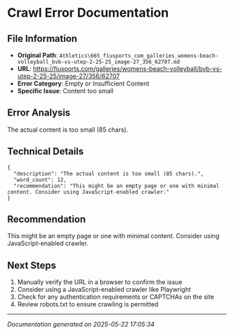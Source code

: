 # Crawl Error Documentation

## File Information
- **Original Path**: `Athletics\665_fiusports_com_galleries_womens-beach-volleyball_bvb-vs-utep-2-25-25_image-27_356_62707.md`
- **URL**: https://fiusports.com/galleries/womens-beach-volleyball/bvb-vs-utep-2-25-25/image-27/356/62707
- **Error Category**: Empty or Insufficient Content
- **Specific Issue**: Content too small

## Error Analysis
The actual content is too small (85 chars).

## Technical Details
```
{
  "description": "The actual content is too small (85 chars).",
  "word_count": 12,
  "recommendation": "This might be an empty page or one with minimal content. Consider using JavaScript-enabled crawler."
}
```

## Recommendation
This might be an empty page or one with minimal content. Consider using JavaScript-enabled crawler.

## Next Steps
1. Manually verify the URL in a browser to confirm the issue
2. Consider using a JavaScript-enabled crawler like Playwright
3. Check for any authentication requirements or CAPTCHAs on the site
4. Review robots.txt to ensure crawling is permitted

---
*Documentation generated on 2025-05-22 17:05:34*
